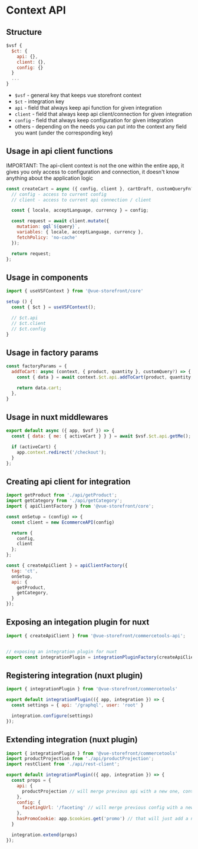 # Context API

## Structure

```js
$vsf {
  $ct: {
    api: {},
    client: {},
    config: {}
  }
  ...
}
```
- `$vsf` - general key that keeps vue storefront context
- `$ct` - integration key
- `api` - field that always keep api function for given integration
- `client` - field that always keep api client/connection for given integration
- `config` - field that always keep configuration for given integration
- others - depending on the needs you can put into the context any field you want (under the corresponding key)

## Usage in api client functions
IMPORTANT: The api-client context is not the one within the entire app, it gives you only access to configuration and connection, it doesn't know anything about the application logic

```js
const createCart = async ({ config, client }, cartDraft, customQueryFn?) => {
  // config - access to current config
  // client - access to current api connection / client

  const { locale, acceptLanguage, currency } = config;

  const request = await client.mutate({
    mutation: gql`${query}`,
    variables: { locale, acceptLanguage, currency },
    fetchPolicy: 'no-cache'
  });

  return request;
};
```

## Usage in components

```js
import { useVSFContext } from '@vue-storefront/core'

setup () {
  const { $ct } = useVSFContext();

  // $ct.api
  // $ct.client
  // $ct.config
}
```

## Usage in factory params

```js
const factoryParams = {
  addToCart: async (context, { product, quantity }, customQuery?) => {
    const { data } = await context.$ct.api.addToCart(product, quantity, customQuery);

    return data.cart;
  },
}
```

## Usage in nuxt middlewares

```js
export default async ({ app, $vsf }) => {
  const { data: { me: { activeCart } } } = await $vsf.$ct.api.getMe();

  if (activeCart) {
    app.context.redirect('/checkout');
  }
};
```

## Creating api client for integration

```js
import getProduct from './api/getProduct';
import getCategory from './api/getCategory';
import { apiClientFactory } from '@vue-storefront/core';

const onSetup = (config) => {
  const client = new EcommerceAPI(config)

  return {
    config,
    client
  };
};

const { createApiClient } = apiClientFactory({
  tag: 'ct',
  onSetup,
  api: {
    getProduct,
    getCategory,
  }
});
```

## Exposing an integation plugin for nuxt

```js
import { createApiClient } from '@vue-storefront/commercetools-api';


// exposing an integration plugin for nuxt
export const integrationPlugin = integrationPluginFactory(createApiClient);
```


## Registering integration (nuxt plugin)

```js
import { integrationPlugin } from '@vue-storefront/commercetools'

export default integrationPlugin(({ app, integration }) => {
  const settings = { api: '/graphql', user: 'root' }

  integration.configure(settings)
});
```

## Extending integration (nuxt plugin)

```js
import { integrationPlugin } from '@vue-storefront/commercetools'
import productProjection from './api/productProjection';
import restClient from './api/rest-client';

export default integrationPlugin(({ app, integration }) => {
  const props = {
    api: {
      productProjection // will merge previous api with a new one, context will be applied to the given function
    },
    config: {
      facetingUrl: '/faceting' // will merge previous config with a new one
    },
    hasPromoCookie: app.$cookies.get('promo') // that will just add a new field under the $ct key
  }

  integration.extend(props)
});
```
